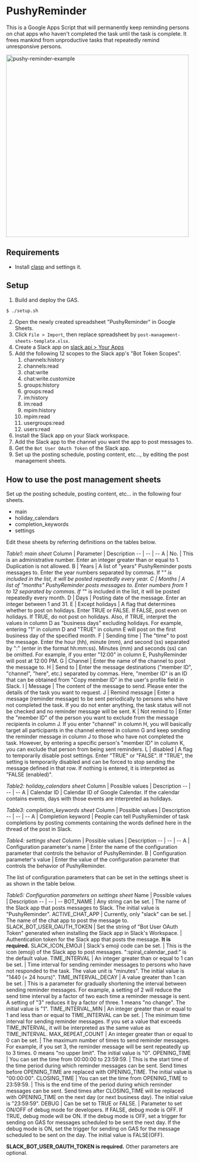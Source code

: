 # PushyReminder

This is a Google Apps Script that will permanently keep reminding persons on chat apps who haven't completed the task until the task is complete.
It frees mankind from unproductive tasks that repeatedly remind unresponsive persons.

<img width="491" alt="pushy-reminder-example" src="https://user-images.githubusercontent.com/2719533/211297547-12ef1e0e-5b2b-40f3-9c87-ea0eac5780d0.png">

## Requirements

- Install [clasp](https://github.com/google/clasp#install) and settings it.

## Setup

1. Build and deploy the GAS.

```.sh
$ ./setup.sh
```

2. Open the newly created spreadsheet "PushyReminder" in Google Sheets.
3. Click `File > Import`, then replace spreadsheet by `post-management-sheets-template.xlsx`.
4. Create a Slack app on [slack api > Your Apps](https://api.slack.com/apps)
5. Add the following 12 scopes to the Slack app's "Bot Token Scopes".
   1. channels:history
   2. channels:read
   3. chat:write
   4. chat:write.customize
   5. groups:history
   6. groups:read
   7. im:history
   8. im:read
   9. mpim:history
   10. mpim:read
   11. usergroups:read
   12. users:read
6. Install the Slack app on your Slack workspace.
7. Add the Slack app to the channel you want the app to post messages to.
8. Get the `Bot User OAuth Token` of the Slack app.
9. Set up the posting schedule, posting content, etc..., by editing the post management sheets.

## How to use the post management sheets

Set up the posting schedule, posting content, etc... in the following four sheets.

- main
- holiday_calendars
- completion_keywords
- settings

Edit these sheets by referring definitions on the tables below.

_Table1: main sheet_
Column | Parameter | Description
-- | -- | --
A | No. | This is an administrative number. Enter an integer greater than or equal to 1. Duplication is not allowed.
B | Years | A list of "years" PushyReminder posts messages to. Enter the year numbers separated by commas. If "_" is included in the list, it will be posted repeatedly every year.
C | Months | A list of "months" PushyReminder posts messages to. Enter numbers from 1 to 12 separated by commas. If "_" is included in the list, it will be posted repeatedly every month.
D | Days | Posting date of the message. Enter an integer between 1 and 31.
E | Except holidays | A flag that determines whether to post on holidays. Enter TRUE or FALSE. If FALSE, post even on holidays. If TRUE, do not post on holidays. Also, if TRUE, interpret the values in column D as "business days" excluding holidays. For example, entering "1" in column D and "TRUE" in column E will post on the first business day of the specified month.
F | Sending time | The "time" to post the message. Enter the hour (hh), minute (mm), and second (ss) separated by ":" (enter in the format hh:mm:ss). Minutes (mm) and seconds (ss) can be omitted. For example, if you enter "12:00" in column E, PushyReminder will post at 12:00 PM.
G | Channel | Enter the name of the channel to post the message to.
H | Send to | Enter the message destinations ("member ID", "channel", "here", etc.) separated by commas. Here, "member ID" is an ID that can be obtained from "Copy member ID" in the user's profile field in Slack.
I | Message | The content of the message to send. Please enter the details of the task you want to request.
J | Remind message | Enter a message (reminder message) to be sent periodically to persons who have not completed the task. If you do not enter anything, the task status will not be checked and no reminder message will be sent.
K | Not remind to | Enter the "member ID" of the person you want to exclude from the message recipients in column J. If you enter "channel" in column H, you will basically target all participants in the channel entered in column G and keep sending the reminder message in column J to those who have not completed the task. However, by entering a specific person's "member ID" in column K, you can exclude that person from being sent reminders.
L | disabled | A flag to temporarily disable post settings. Enter "TRUE" or "FALSE". If "TRUE", the setting is temporarily disabled and can be forced to stop sending the message defined in that row. If nothing is entered, it is interpreted as "FALSE (enabled)".

_Table2: holiday_calendars sheet_
Column | Possible values | Description
-- | -- | --
A | Calendar ID | Calendar ID of Google Calendar. If the calendar contains events, days with those events are interpreted as holidays.

_Table3: completion_keywords sheet_
Column | Possible values | Description
-- | -- | --
A | Completion keyword | People can tell PushyReminder of task completions by posting comments containing the words defined here in the thread of the post in Slack.

_Table4: settings sheet_
Column | Possible values | Description
-- | -- | --
A | Configuration parameter's name | Enter the name of the configuration parameter that controls the behavior of PushyReminder.
B | Configuration parameter's value | Enter the value of the configuration parameter that controls the behavior of PushyReminder.

The list of configuration parameters that can be set in the settings sheet is as shown in the table below.

_Table5: Configuration parameters on settings sheet_
Name | Possible values | Description
-- | -- | --
BOT_NAME | Any string can be set. | The name of the Slack app that posts messages to Slack. The initial value is "PushyReminder".
ACTIVE_CHAT_APP | Currently, only "slack" can be set. | The name of the chat app to post the message to.
SLACK_BOT_USER_OAUTH_TOKEN | Set the string of "Bot User OAuth Token" generated when installing the Slack app in Slack's Workspace. | Authentication token for the Slack app that posts the message. **It is required.**
SLACK_ICON_EMOJI | Slack's emoji code can be set. | This is the icon (emoji) of the Slack app to post messages. ":spiral_calendar_pad:" is the default value.
TIME_INTERVAL | An integer greater than or equal to 1 can be set. | Time interval for sending reminder messages to persons who have not responded to the task. The value unit is "minutes". The initial value is "1440 (= 24 hours)".
TIME_INTERVAL_DECAY | A value greater than 1 can be set. | This is a parameter for gradually shortening the interval between sending reminder messages. For example, a setting of 2 will reduce the send time interval by a factor of two each time a reminder message is sent. A setting of "3" reduces it by a factor of three. 1 means "no change". The initial value is "1".
TIME_INTERVAL_MIN | An integer greater than or equal to 1 and less than or equal to TIME_INTERVAL can be set. | The minimum time interval for sending reminder messages. If you set a value that exceeds TIME_INTERVAL, it will be interpreted as the same value as TIME_INTERVAL.
MAX_REPEAT_COUNT | An integer greater than or equal to 0 can be set. | The maximum number of times to send reminder messages. For example, if you set 3, the reminder message will be sent repeatedly up to 3 times. 0 means "no upper limit". The initial value is "0".
OPENING_TIME | You can set the time from 00:00:00 to 23:59:59. | This is the start time of the time period during which reminder messages can be sent. Send times before OPENING_TIME are replaced with OPENING_TIME. The initial value is "00:00:00".
CLOSING_TIME | You can set the time from OPENING_TIME to 23:59:59. | This is the end time of the period during which reminder messages can be sent. Send times after CLOSING_TIME will be replaced with OPENING_TIME on the next day (or next business day). The initial value is "23:59:59".
DEBUG | Can be set to TRUE or FALSE. | Parameter to set ON/OFF of debug mode for developers. If FALSE, debug mode is OFF. If TRUE, debug mode will be ON. If the debug mode is OFF, set a trigger for sending on GAS for messages scheduled to be sent the next day. If the debug mode is ON, set the trigger for sending on GAS for the message scheduled to be sent on the day. The initial value is FALSE(OFF).

**SLACK_BOT_USER_OAUTH_TOKEN is required.** Other parameters are optional.
